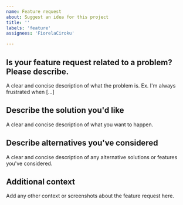 ```yaml
---
name: Feature request
about: Suggest an idea for this project
title: ''
labels: 'feature'
assignees: 'FiorelaCiroku'

---
```


## Is your feature request related to a problem? Please describe.

A clear and concise description of what the problem is. Ex. I'm always frustrated when [...]

## Describe the solution you'd like

A clear and concise description of what you want to happen.

## Describe alternatives you've considered
A clear and concise description of any alternative solutions or features you've considered.

## Additional context

Add any other context or screenshots about the feature request here.
